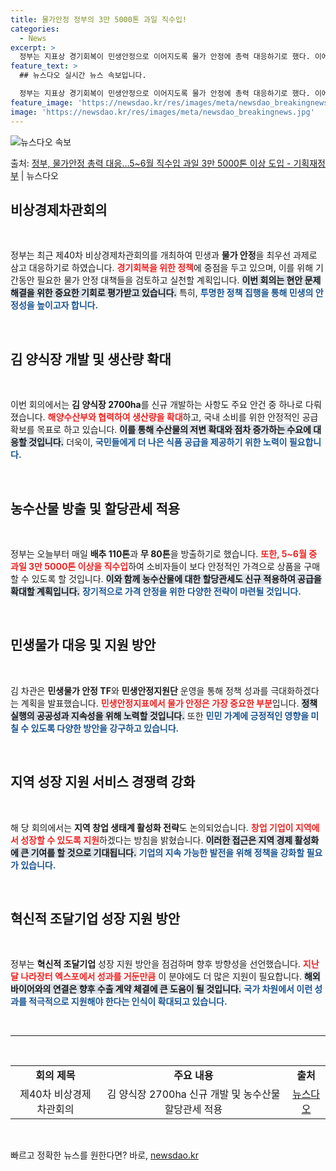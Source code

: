 ```yaml
---
title: 물가안정 정부의 3만 5000톤 과일 직수입!
categories:
  - News
excerpt: >
  정부는 지표상 경기회복이 민생안정으로 이어지도록 물가 안정에 총력 대응하기로 했다. 이에, 이달 중 날마다 …
feature_text: >
  ## 뉴스다오 실시간 뉴스 속보입니다.

  정부는 지표상 경기회복이 민생안정으로 이어지도록 물가 안정에 총력 대응하기로 했다. 이에, 이달 중 날마다 …
feature_image: 'https://newsdao.kr/res/images/meta/newsdao_breakingnews.jpg'
image: 'https://newsdao.kr/res/images/meta/newsdao_breakingnews.jpg'
---
```


![뉴스다오 속보](https://newsdao.kr/res/images/meta/newsdao_breakingnews.jpg)

<p>출처: <a href="https://newsdao.kr/3779" rel="dofollow">정부, 물가안정 총력 대응…5~6월 직수입 과일 3만 5000톤 이상 도입 - 기획재정부</a> | 뉴스다오</p>

<h2 data-ke-size="size26">비상경제차관회의</h2>

<p data-ke-size="size16">&nbsp;</p>

정부는 최근 제40차 비상경제차관회의를 개최하여 민생과 <b>물가 안정</b>을 최우선 과제로 삼고 대응하기로 하였습니다. <b><span style="color: #ee2323;">경기회복을 위한 정책</span></b>에 중점을 두고 있으며, 이를 위해 기간동안 필요한 물가 안정 대책들을 검토하고 실천할 계획입니다. <b><span style="background-color: #21538527;">이번 회의는 현안 문제 해결을 위한 중요한 기회로 평가받고 있습니다.</span></b> 특히, <b><span style="color: #1a5490;">투명한 정책 집행을 통해 민생의 안정성을 높이고자 합니다.</span></b> 

<p data-ke-size="size16">&nbsp;</p>

<h2 data-ke-size="size26">김 양식장 개발 및 생산량 확대</h2>

<p data-ke-size="size16">&nbsp;</p>

이번 회의에서는 <b>김 양식장 2700ha</b>를 신규 개발하는 사항도 주요 안건 중 하나로 다뤄졌습니다. <b><span style="color: #ee2323;">해양수산부와 협력하여 생산량을 확대</span></b>하고, 국내 소비를 위한 안정적인 공급 확보를 목표로 하고 있습니다. <b><span style="background-color: #21538527;">이를 통해 수산물의 저변 확대와 점차 증가하는 수요에 대응할 것입니다.</span></b> 더욱이, <b><span style="color: #1a5490;">국민들에게 더 나은 식품 공급을 제공하기 위한 노력이 필요합니다.</span></b>

<p data-ke-size="size16">&nbsp;</p>

<h2 data-ke-size="size26">농수산물 방출 및 할당관세 적용</h2>

<p data-ke-size="size16">&nbsp;</p>

정부는 오늘부터 매일 <b>배추 110톤</b>과 <b>무 80톤</b>을 방출하기로 했습니다. <b><span style="color: #ee2323;">또한, 5~6월 중 과일 3만 5000톤 이상을 직수입</span></b>하여 소비자들이 보다 안정적인 가격으로 상품을 구매할 수 있도록 할 것입니다. <b><span style="background-color: #21538527;">이와 함께 농수산물에 대한 할당관세도 신규 적용하여 공급을 확대할 계획입니다.</span></b> <b><span style="color: #1a5490;">장기적으로 가격 안정을 위한 다양한 전략이 마련될 것입니다.</span></b> 

<p data-ke-size="size16">&nbsp;</p>

<h2 data-ke-size="size26"> 민생물가 대응 및 지원 방안</h2>

<p data-ke-size="size16">&nbsp;</p>

김 차관은 <b>민생물가 안정 TF</b>와 <b>민생안정지원단</b> 운영을 통해 정책 성과를 극대화하겠다는 계획을 발표했습니다. <b><span style="color: #ee2323;">민생안정지표에서 물가 안정은 가장 중요한 부분</span></b>입니다. <b><span style="background-color: #21538527;">정책 실행의 공공성과 지속성을 위해 노력할 것입니다.</span></b> 또한 <b><span style="color: #1a5490;">민민 가계에 긍정적인 영향을 미칠 수 있도록 다양한 방안을 강구하고 있습니다.</span></b>

<p data-ke-size="size16">&nbsp;</p>

<h2 data-ke-size="size26">지역 성장 지원 서비스 경쟁력 강화</h2>

<p data-ke-size="size16">&nbsp;</p>

해 당 회의에서는 <b>지역 창업 생태계 활성화 전략</b>도 논의되었습니다. <b><span style="color: #ee2323;">창업 기업이 지역에서 성장할 수 있도록 지원</span></b>하겠다는 방침을 밝혔습니다. <b><span style="background-color: #21538527;">이러한 접근은 지역 경제 활성화에 큰 기여를 할 것으로 기대됩니다.</span></b> <b><span style="color: #1a5490;">기업의 지속 가능한 발전을 위해 정책을 강화할 필요가 있습니다.</span></b>

<p data-ke-size="size16">&nbsp;</p>

<h2 data-ke-size="size26">혁신적 조달기업 성장 지원 방안</h2>

<p data-ke-size="size16">&nbsp;</p>

정부는 <b>혁신적 조달기업</b> 성장 지원 방안을 점검하며 향후 방향성을 선언했습니다. <b><span style="color: #ee2323;">지난달 나라장터 엑스포에서 성과를 거둔만큼</span></b> 이 분야에도 더 많은 지원이 필요합니다. <b><span style="background-color: #21538527;">해외 바이어와의 연결은 향후 수출 계약 체결에 큰 도움이 될 것입니다.</span></b> <b><span style="color: #1a5490;">국가 차원에서 이런 성과를 적극적으로 지원해야 한다는 인식이 확대되고 있습니다.</span></b>

<p data-ke-size="size16">&nbsp;</p>

<hr>

<p data-ke-size="size16">&nbsp;</p>

<table style="width: 100%; border-collapse: collapse;">
    <tr>
        <td style="text-align: center; height: 17px;"><b>회의 제목</b></td>
        <td style="text-align: center; height: 17px;"><b>주요 내용</b></td>
        <td style="text-align: center; height: 17px;"><b>출처</b></td>
    </tr>
    <tr>
        <td style="text-align: center; height: 17px;">제40차 비상경제차관회의</td>
        <td style="text-align: center; height: 17px;">김 양식장 2700ha 신규 개발 및 농수산물 할당관세 적용</td>
        <td style="text-align: center; height: 17px;"><a href="https://newsdao.kr/3779">뉴스다오</a></td>
    </tr>
</table>

<p data-ke-size="size16">&nbsp;</p> 

빠르고 정확한 뉴스를 원한다면? 바로, <a href="https://newsdao.kr" rel="dofollow">newsdao.kr</a>



